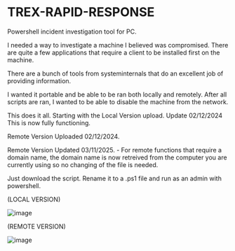 # TREX-RAPID-RESPONSE

Powershell incident investigation tool for PC.

I needed a way to investigate a machine I believed was compromised.  There are quite a few applications that require a client to be installed first on the machine.  

There are a bunch of tools from systeminternals that do an excellent job of providing information.  

I wanted it portable and be able to be ran both locally and remotely.  After all scripts are ran, I wanted to be able to disable the machine from the network.

This does it all.  Starting with the Local Version upload.  Update 02/12/2024 This is now fully functioning.

Remote Version Uploaded 02/12/2024.  

Remote Version Updated 03/11/2025. - For remote functions that require a domain name, the domain name is now retreived from the computer you are currently using so no changing of the file is needed.

Just download the script.  Rename it to a .ps1 file and run as an admin with powershell.


  (LOCAL VERSION)

  
![image](https://github.com/SHIFTYProjects/TREX-RAPID-RESPONSE/assets/115837132/bbac4fe9-1788-4e25-ab5d-a8de4b875a1b)


(REMOTE VERSION)

![image](https://github.com/SHIFTYProjects/TREX-RAPID-RESPONSE/assets/115837132/a23ab3df-d29f-407c-890d-c0d0fa28ab40)


